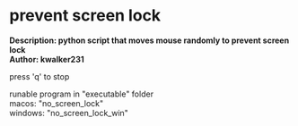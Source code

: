 # prevent screen lock <br />
**Description: python script that moves mouse randomly to prevent screen lock** <br />
**Author: kwalker231** <br />

press 'q' to stop

runable program in "executable" folder <br />
macos: "no_screen_lock" <br />
windows: "no_screen_lock_win" <br />
